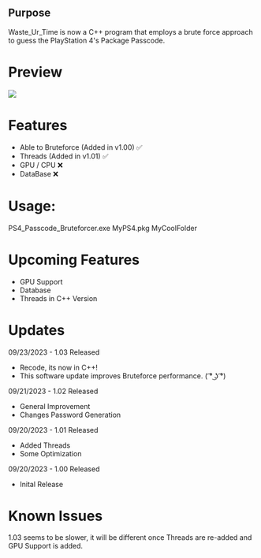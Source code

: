 ## Purpose

Waste_Ur_Time is now a C++ program that employs a brute force approach to guess the PlayStation 4's Package Passcode.

# Preview

![](https://i.imgur.com/ksJ3tHV.gif)

# Features
  - Able to Bruteforce (Added in v1.00) ✅
  - Threads (Added in v1.01) ✅
  - GPU / CPU ❌
  - DataBase ❌

# Usage:

PS4_Passcode_Bruteforcer.exe MyPS4.pkg MyCoolFolder

# Upcoming Features
- GPU Support
- Database
- Threads in C++ Version

# Updates

09/23/2023 - 1.03 Released
  - Recode, its now in C++!
  - This software update improves Bruteforce performance. ( ͡° ͜ʖ ͡°)

09/21/2023 - 1.02 Released
  - General Improvement
  - Changes Password Generation
    
09/20/2023 - 1.01 Released
  - Added Threads
  - Some Optimization
    
09/20/2023 - 1.00 Released
  - Inital Release

# Known Issues
1.03 seems to be slower, it will be different once Threads are re-added and GPU Support is added.
